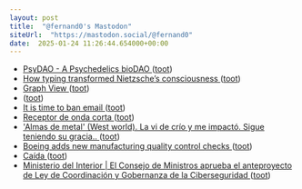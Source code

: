 ```yaml
---
layout: post
title:  "@fernand0's Mastodon"
siteUrl:  "https://mastodon.social/@fernand0"
date:  2025-01-24 11:26:44.654000+00:00
---
```

*  [PsyDAO - A Psychedelics bioDAO ](https://www.psydao.io) ([toot](https://mastodon.social/@fernand0/113883087151040877))
*  [How typing transformed Nietzsche’s consciousness ](https://bigthink.com/the-past/typing-consciousness) ([toot](https://mastodon.social/@fernand0/113882828532431978))
*  [Graph View ](https://quartz.jzhao.xyz/features/graph-vie) ([toot](https://mastodon.social/@fernand0/113882538589544264))
*  [ ](https://mastodon.social/@vrruiz) ([toot](https://mastodon.social/@fernand0/113882013273600747))
*  [It is time to ban email ](https://shkspr.mobi/blog/2025/01/it-is-time-to-ban-email) ([toot](https://mastodon.social/@fernand0/113881756879833423))
*  [Receptor de onda corta ](https://www.flickr.com/photos/fernand0/54270138524) ([toot](https://mastodon.social/@fernand0/113881043328919132))
*  [&#39;Almas de metal&#39; (West world). La vi de crío y me impactó. Sigue teniendo su gracia.. ](https://mastodon.social/@fernand0/113880228242743501) ([toot](https://mastodon.social/@fernand0/113880228242743501))
*  [Boeing adds new manufacturing quality control checks ](https://www.enca.com/business/boeing-adds-new-manufacturing-quality-control-check) ([toot](https://mastodon.social/@fernand0/113879168164274108))
*  [Caída ](https://avecesunafoto.wordpress.com/2025/01/23/caida) ([toot](https://mastodon.social/@fernand0/113879138980977663))
*  [Ministerio del Interior \|  El Consejo de Ministros aprueba el anteproyecto de Ley de Coordinación y Gobernanza de la Ciberseguridad   ](https://www.interior.gob.es/opencms/ca/detalle/articulo/El-Consejo-de-Ministros-aprueba-el-anteproyecto-de-Ley-de-Coordinacion-y-Gobernanza-de-la-Ciberseguridad/) ([toot](https://mastodon.social/@fernand0/113878911945027493))
